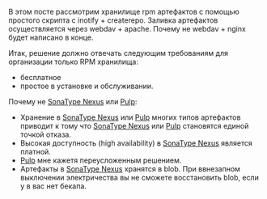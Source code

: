 В этом посте рассмотрим хранилище rpm артефактов c помощью простого скрипта с inotify + createrepo. Заливка артефактов осуществляется через webdav + apache. Почему не webdav + nginx будет написано в конце.

Итак, решение должно отвечать cледующим требованиям для организации только RPM хранилища:

- бесплатное
- простое в установке и обслуживании.

Почему не [SonaType Nexus](https://habr.com/ru/post/473358/) или [Pulp](https://pulpproject.org/):

- Хранение в [SonaType Nexus](https://habr.com/ru/post/473358/) или [Pulp](https://pulpproject.org/) многих типов артефактов приводит к тому что [SonaType Nexus](https://habr.com/ru/post/473358/) или [Pulp](https://pulpproject.org/) становятся единой точкой отказа.
- Высокая доступность (high availability) в [SonaType Nexus](https://habr.com/ru/post/473358/) является платной.
- [Pulp](https://pulpproject.org/) мне кажетя переусложенным решением.
- Артефакты в [SonaType Nexus](https://habr.com/ru/post/473358/) хранятся в blob. При ввнезапном выключении электричества вы не сможете восстановить blob, если у в вас нет бекапа.

